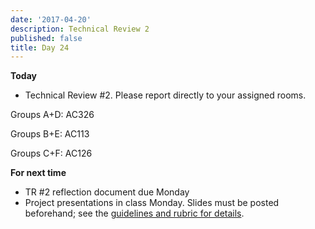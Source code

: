 ```yaml
---
date: '2017-04-20'
description: Technical Review 2
published: false
title: Day 24
---
```


**Today**

* Technical Review #2. Please report directly to your assigned rooms.

Groups A+D: AC326

Groups B+E: AC113

Groups C+F: AC126



**For next time**

* TR #2 reflection document due Monday
* Project presentations in class Monday. Slides must be posted beforehand; see the [guidelines and rubric for details](/assignments/final-project/project-presentation-rubric).



